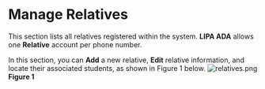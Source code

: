 # Manage Relatives

This section lists all relatives registered within the system. **LIPA ADA** allows one **Relative** account per phone number.

In this section, you can **Add** a new relative, **Edit** relative information, and locate their associated students, as shown in Figure 1 below.
![relatives.png](relatives.png) **Figure 1**